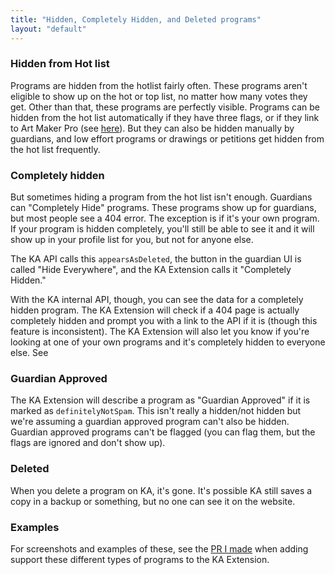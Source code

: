 ```yaml
---
title: "Hidden, Completely Hidden, and Deleted programs"
layout: "default"
---
```


### Hidden from Hot list

Programs are hidden from the hotlist fairly often. These programs aren't eligible to show up on the hot or top list, no matter how many votes they get. Other than that, these programs are perfectly visible.
Programs can be hidden from the hot list automatically if they have three flags, or if they link to Art Maker Pro (see [here](hide-your-own-programs)). But they can also be hidden manually by guardians, and low effort programs or drawings or petitions get hidden from the hot list frequently.

### Completely hidden

But sometimes hiding a program from the hot list isn't enough. Guardians can "Completely Hide" programs. These programs show up for guardians, but most people see a 404 error. The exception is if it's your own program. If your program is hidden completely, you'll still be able to see it and it will show up in your profile list for you, but not for anyone else.

The KA API calls this `appearsAsDeleted`, the button in the guardian UI is called "Hide Everywhere", and the KA Extension calls it "Completely Hidden."

With the KA internal API, though, you can see the data for a completely hidden program. The KA Extension will check if a 404 page is actually completely hidden and prompt you with a link to the API if it is (though this feature is inconsistent). The KA Extension will also let you know if you're looking at one of your own programs and it's completely hidden to everyone else. See

### Guardian Approved

The KA Extension will describe a program as "Guardian Approved" if it is marked as `definitelyNotSpam`. This isn't really a hidden/not hidden but we're assuming a guardian approved program can't also be hidden. Guardian approved programs can't be flagged (you can flag them, but the flags are ignored and don't show up).

### Deleted

When you delete a program on KA, it's gone. It's possible KA still saves a copy in a backup or something, but no one can see it on the website.

### Examples

For screenshots and examples of these, see the [PR I made](https://github.com/ka-extension/ka-extension-ts/pull/119) when adding support these different types of programs to the KA Extension.
